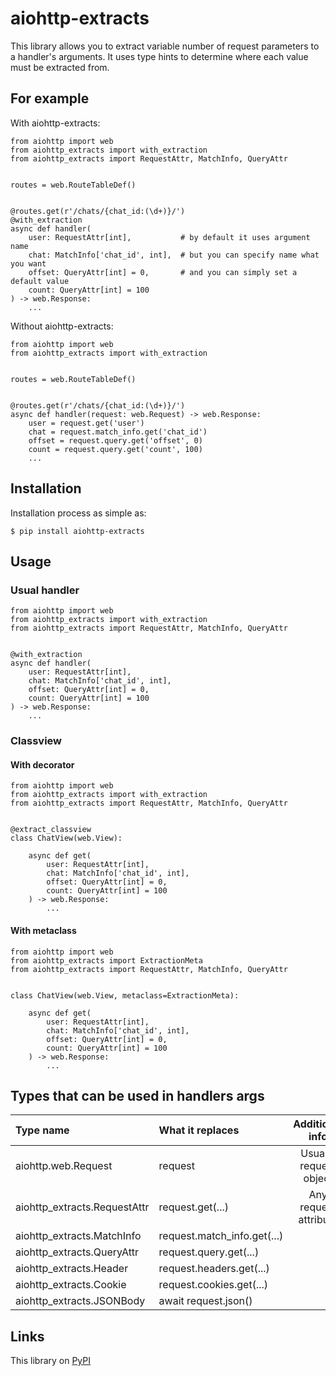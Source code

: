# aiohttp-extracts

This library allows you to extract variable number of request parameters to a handler's arguments.
It uses type hints to determine where each value must be extracted from.

## For example

With aiohttp-extracts:
```python3
from aiohttp import web
from aiohttp_extracts import with_extraction
from aiohttp_extracts import RequestAttr, MatchInfo, QueryAttr


routes = web.RouteTableDef()


@routes.get(r'/chats/{chat_id:(\d+)}/')
@with_extraction
async def handler(
    user: RequestAttr[int],           # by default it uses argument name
    chat: MatchInfo['chat_id', int],  # but you can specify name what you want
    offset: QueryAttr[int] = 0,       # and you can simply set a default value
    count: QueryAttr[int] = 100
) -> web.Response:
    ...
```

Without aiohttp-extracts:
```python3
from aiohttp import web
from aiohttp_extracts import with_extraction


routes = web.RouteTableDef()


@routes.get(r'/chats/{chat_id:(\d+)}/')
async def handler(request: web.Request) -> web.Response:
    user = request.get('user')
    chat = request.match_info.get('chat_id')
    offset = request.query.get('offset', 0)
    count = request.query.get('count', 100)
    ...
```

## Installation

Installation process as simple as:

    $ pip install aiohttp-extracts

## Usage

### Usual handler

```python3
from aiohttp import web
from aiohttp_extracts import with_extraction
from aiohttp_extracts import RequestAttr, MatchInfo, QueryAttr


@with_extraction
async def handler(
    user: RequestAttr[int],
    chat: MatchInfo['chat_id', int],
    offset: QueryAttr[int] = 0,
    count: QueryAttr[int] = 100
) -> web.Response:
    ...
```

### Classview

#### With decorator

```python3
from aiohttp import web
from aiohttp_extracts import with_extraction
from aiohttp_extracts import RequestAttr, MatchInfo, QueryAttr


@extract_classview
class ChatView(web.View):

    async def get(
        user: RequestAttr[int],
        chat: MatchInfo['chat_id', int],
        offset: QueryAttr[int] = 0,
        count: QueryAttr[int] = 100
    ) -> web.Response:
        ...
```

#### With metaclass

```python3
from aiohttp import web
from aiohttp_extracts import ExtractionMeta
from aiohttp_extracts import RequestAttr, MatchInfo, QueryAttr


class ChatView(web.View, metaclass=ExtractionMeta):

    async def get(
        user: RequestAttr[int],
        chat: MatchInfo['chat_id', int],
        offset: QueryAttr[int] = 0,
        count: QueryAttr[int] = 100
    ) -> web.Response:
        ...
```

## Types that can be used in handlers args

| Type name | What it replaces | Additional info |
|:----------|:-----------------|:---------------:|
| aiohttp.web.Request | request | Usually request object |
| aiohttp_extracts.RequestAttr | request.get(...) | Any request attribute |
| aiohttp_extracts.MatchInfo | request.match_info.get(...) | |
| aiohttp_extracts.QueryAttr | request.query.get(...) | |
| aiohttp_extracts.Header | request.headers.get(...) | |
| aiohttp_extracts.Cookie | request.cookies.get(...) | |
| aiohttp_extracts.JSONBody | await request.json() | |

## Links

This library on [PyPI](https://pypi.org/project/aiohttp_extracts/)
